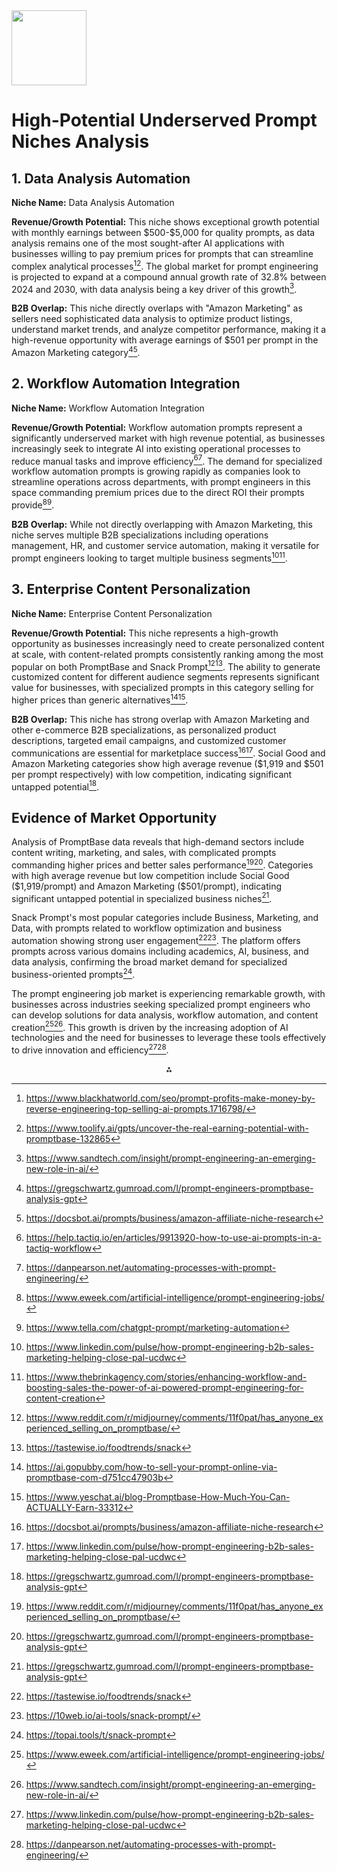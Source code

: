 <img src="https://r2cdn.perplexity.ai/pplx-full-logo-primary-dark%402x.png" class="logo" width="120"/>

# High-Potential Underserved Prompt Niches Analysis

## 1. Data Analysis Automation

**Niche Name:** Data Analysis Automation

**Revenue/Growth Potential:** This niche shows exceptional growth potential with monthly earnings between \$500-\$5,000 for quality prompts, as data analysis remains one of the most sought-after AI applications with businesses willing to pay premium prices for prompts that can streamline complex analytical processes[^1_1][^1_2]. The global market for prompt engineering is projected to expand at a compound annual growth rate of 32.8% between 2024 and 2030, with data analysis being a key driver of this growth[^1_3].

**B2B Overlap:** This niche directly overlaps with "Amazon Marketing" as sellers need sophisticated data analysis to optimize product listings, understand market trends, and analyze competitor performance, making it a high-revenue opportunity with average earnings of \$501 per prompt in the Amazon Marketing category[^1_4][^1_5].

## 2. Workflow Automation Integration

**Niche Name:** Workflow Automation Integration

**Revenue/Growth Potential:** Workflow automation prompts represent a significantly underserved market with high revenue potential, as businesses increasingly seek to integrate AI into existing operational processes to reduce manual tasks and improve efficiency[^1_6][^1_7]. The demand for specialized workflow automation prompts is growing rapidly as companies look to streamline operations across departments, with prompt engineers in this space commanding premium prices due to the direct ROI their prompts provide[^1_8][^1_9].

**B2B Overlap:** While not directly overlapping with Amazon Marketing, this niche serves multiple B2B specializations including operations management, HR, and customer service automation, making it versatile for prompt engineers looking to target multiple business segments[^1_10][^1_11].

## 3. Enterprise Content Personalization

**Niche Name:** Enterprise Content Personalization

**Revenue/Growth Potential:** This niche represents a high-growth opportunity as businesses increasingly need to create personalized content at scale, with content-related prompts consistently ranking among the most popular on both PromptBase and Snack Prompt[^1_12][^1_13]. The ability to generate customized content for different audience segments represents significant value for businesses, with specialized prompts in this category selling for higher prices than generic alternatives[^1_14][^1_15].

**B2B Overlap:** This niche has strong overlap with Amazon Marketing and other e-commerce B2B specializations, as personalized product descriptions, targeted email campaigns, and customized customer communications are essential for marketplace success[^1_5][^1_10]. Social Good and Amazon Marketing categories show high average revenue (\$1,919 and \$501 per prompt respectively) with low competition, indicating significant untapped potential[^1_4].

## Evidence of Market Opportunity

Analysis of PromptBase data reveals that high-demand sectors include content writing, marketing, and sales, with complicated prompts commanding higher prices and better sales performance[^1_12][^1_4]. Categories with high average revenue but low competition include Social Good (\$1,919/prompt) and Amazon Marketing (\$501/prompt), indicating significant untapped potential in specialized business niches[^1_4].

Snack Prompt's most popular categories include Business, Marketing, and Data, with prompts related to workflow optimization and business automation showing strong user engagement[^1_13][^1_16]. The platform offers prompts across various domains including academics, AI, business, and data analysis, confirming the broad market demand for specialized business-oriented prompts[^1_17].

The prompt engineering job market is experiencing remarkable growth, with businesses across industries seeking specialized prompt engineers who can develop solutions for data analysis, workflow automation, and content creation[^1_8][^1_3]. This growth is driven by the increasing adoption of AI technologies and the need for businesses to leverage these tools effectively to drive innovation and efficiency[^1_10][^1_7].

<div style="text-align: center">⁂</div>

[^1_1]: https://www.blackhatworld.com/seo/prompt-profits-make-money-by-reverse-engineering-top-selling-ai-prompts.1716798/

[^1_2]: https://www.toolify.ai/gpts/uncover-the-real-earning-potential-with-promptbase-132865

[^1_3]: https://www.sandtech.com/insight/prompt-engineering-an-emerging-new-role-in-ai/

[^1_4]: https://gregschwartz.gumroad.com/l/prompt-engineers-promptbase-analysis-gpt

[^1_5]: https://docsbot.ai/prompts/business/amazon-affiliate-niche-research

[^1_6]: https://help.tactiq.io/en/articles/9913920-how-to-use-ai-prompts-in-a-tactiq-workflow

[^1_7]: https://danpearson.net/automating-processes-with-prompt-engineering/

[^1_8]: https://www.eweek.com/artificial-intelligence/prompt-engineering-jobs/

[^1_9]: https://www.tella.com/chatgpt-prompt/marketing-automation

[^1_10]: https://www.linkedin.com/pulse/how-prompt-engineering-b2b-sales-marketing-helping-close-pal-ucdwc

[^1_11]: https://www.thebrinkagency.com/stories/enhancing-workflow-and-boosting-sales-the-power-of-ai-powered-prompt-engineering-for-content-creation

[^1_12]: https://www.reddit.com/r/midjourney/comments/11f0pat/has_anyone_experienced_selling_on_promptbase/

[^1_13]: https://tastewise.io/foodtrends/snack

[^1_14]: https://ai.gopubby.com/how-to-sell-your-prompt-online-via-promptbase-com-d751cc47903b

[^1_15]: https://www.yeschat.ai/blog-Promptbase-How-Much-You-Can-ACTUALLY-Earn-33312

[^1_16]: https://10web.io/ai-tools/snack-prompt/

[^1_17]: https://topai.tools/t/snack-prompt

[^1_18]: https://www.vestnik-isras.ru/article/871

[^1_19]: http://journals.openedition.org/fixxion/11901

[^1_20]: http://nirc.nanzan-u.ac.jp/nfile/4237

[^1_21]: https://www.skool.com/leveragementorship/gpt-prompt-tapping-untapped-markets-innovation

[^1_22]: https://merge.rocks/blog/top-10-prompt-engineering-use-cases-for-business

[^1_23]: https://docsbot.ai/prompts/business/b2b-niches-analysis

[^1_24]: https://www.youtube.com/watch?v=SZ98C3xuiOc

[^1_25]: https://ascpt.onlinelibrary.wiley.com/doi/10.1111/cts.70243

[^1_26]: https://academic.oup.com/ntr/article/24/10/1678/6548392

[^1_27]: https://scholar.kyobobook.co.kr/article/detail/4010070628686

[^1_28]: https://linkinghub.elsevier.com/retrieve/pii/S2475299123160173

[^1_29]: https://www.nature.com/articles/s41598-019-38978-w

[^1_30]: https://drpress.org/ojs/index.php/HSET/article/view/21631

[^1_31]: https://journaljpri.com/index.php/JPRI/article/view/42

[^1_32]: https://www.degruyter.com/document/doi/10.1515/lass-2023-0018/html

[^1_33]: https://journal-laaroiba.com/ojs/index.php/reslaj/article/view/2671

[^1_34]: https://www.youtube.com/watch?v=cvmk3nkbTGQ

[^1_35]: https://www.simonandschuster.com/books/Caught-Snackin/Caught-Snackin/9798886740417

[^1_36]: https://www.shopify.com/blog/niche-markets

[^1_37]: https://powerusers.ai/ai-tool/promptbase/

[^1_38]: https://www.mdpi.com/2071-1050/16/14/6243

[^1_39]: https://www.semanticscholar.org/paper/d85a90ac391d63479cfaefa80a114ac6a02b1cc3

[^1_40]: https://ijmrset.com/upload/509_Urban%20Rooftop.pdf

[^1_41]: http://business-navigator.ks.ua/journals/2025/80_2025/75.pdf

[^1_42]: https://journaljsrr.com/index.php/JSRR/article/view/2916

[^1_43]: https://journals.zeuspress.org/index.php/FER/article/view/185

[^1_44]: https://www.shs-conferences.org/10.1051/shsconf/202418104008

[^1_45]: http://eudl.eu/doi/10.4108/eai.6-12-2018.2286339

[^1_46]: https://www.nature.com/articles/s41598-022-26727-5

[^1_47]: https://www.youtube.com/watch?v=z7Nr1tCOw3M

[^1_48]: https://www.youtube.com/watch?v=wUmjZ0DqYeo

[^1_49]: https://www.linkedin.com/pulse/unleashing-power-prompt-engineering-data-analysis-path-sheheryar

[^1_50]: https://dl.acm.org/doi/10.1145/3613904.3642267

[^1_51]: https://journals.sagepub.com/doi/10.1177/10497323241244669

[^1_52]: https://arxiv.org/abs/2401.05507

[^1_53]: https://www.scitepress.org/DigitalLibrary/Link.aspx?doi=10.5220/0012693000003693

[^1_54]: https://aclanthology.org/2024.acl-long.30

[^1_55]: https://www.emerald.com/insight/content/doi/10.1108/AJIM-04-2019-0097/full/html

[^1_56]: https://dl.acm.org/doi/10.1145/3544549.3583943

[^1_57]: https://dl.acm.org/doi/10.1145/3663384.3663389

[^1_58]: https://promptadvance.club/blog/chatgpt-prompts-for-data-analysis

[^1_59]: https://promptdrive.ai/ai-prompts-data-analysis/

[^1_60]: https://www.fastlaneus.com/course/alta3-penlp

[^1_61]: https://github.com/microsoft/promptbase

[^1_62]: https://snackprompt.com

[^1_63]: https://gptonline.ai/promptbase/

[^1_64]: https://www.toolify.ai/gpts/make-money-with-the-best-prompt-marketplace-134427

[^1_65]: https://blog.pareto.io/en/promptbase-the-prompt-marketplace/

[^1_66]: https://www.trendingaitools.com/ai-tools/promptbase/

[^1_67]: https://aws.amazon.com/blogs/machine-learning/implementing-advanced-prompt-engineering-with-amazon-bedrock/

[^1_68]: https://www.semanticscholar.org/paper/d7e03997dd0f72901a4817b1ec496f2878b91a5a

[^1_69]: https://www.semanticscholar.org/paper/cc11fc417851e552d48eebfe3cbb55fe32dce4dd

[^1_70]: https://www.semanticscholar.org/paper/b470031e2efcb8cfa58b8b37da0dd087c4696041

[^1_71]: https://www.semanticscholar.org/paper/aab842a24e3ffc6473e80a96b3e1444d0d2db8e6

[^1_72]: https://www.semanticscholar.org/paper/1b1882c19c232e5f49804f4323ad5164bd2eb031

[^1_73]: https://www.semanticscholar.org/paper/089d04063c6e947b09dc4e3ddbab8ad8d3e9578b

[^1_74]: https://www.semanticscholar.org/paper/e92e56283469c620549f6e3128b25877f1fa066e

[^1_75]: https://www.instagram.com/p/DGgCwsGNJpn/?api=postMessagehttps%3A%2F%2Fwww.instagram.com%2Fp%2FC6ik27WJvMP%2F%3Fapi%3DpostMessage

[^1_76]: https://www.instagram.com/p/DGgCwsGNJpn/

[^1_77]: https://x.com/promptbase/highlights

[^1_78]: https://linkinghub.elsevier.com/retrieve/pii/S0026265X24019428

[^1_79]: https://www.youtube.com/watch?v=QORw7FJ5lho

[^1_80]: http://www.tandfonline.com/doi/abs/10.1300/J179v06n01_06

[^1_81]: https://www.toolify.ai/gpts/earn-1000week-with-promptbase-sell-ai-chatgpt-prompts-132930

[^1_82]: https://link.springer.com/10.1007/s11423-023-10188-2

[^1_83]: http://link.springer.com/10.1007/978-3-030-15742-5_51

[^1_84]: https://www.linkedin.com/pulse/comprehensive-guide-prompt-engineering-ai-infoworks-inc--4mzde

